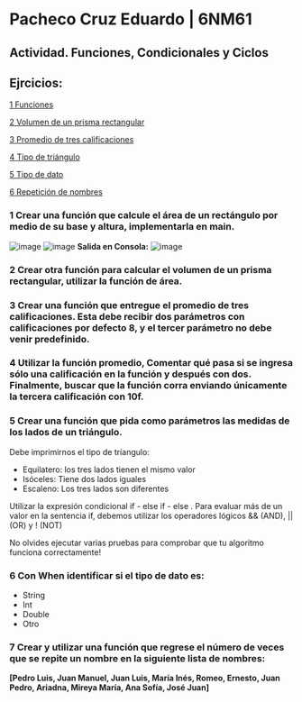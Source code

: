 # Pacheco Cruz Eduardo | 6NM61

## Actividad. Funciones, Condicionales y Ciclos

## Ejrcicios:

[1 Funciones](#1-Crear-una-función-que-calcule-el-área-de-un-rectángulo-por-medio-de-su-base-y-altura-implementarla-en-main)

[2 Volumen de un prisma rectangular](#2-Crear-otra-función-para-calcular-el-volumen-de-un-prisma-rectangular-utilizar-la-función-de-área)

[3 Promedio de tres calificaciones](#3-Crear-una-función-que-entregue-el-promedio-de-tres-calificaciones-Esta-debe-recibir-dos-parámetros-con-calificaciones-por-defecto-8-y-el-tercer-parámetro-no-debe-venir-predefinido)

[4 Tipo de triángulo](#5-Crear-una-función-que-pida-como-parámetros-las-medidas-de-los-lados-de-un-triángulo)

[5 Tipo de dato](#6-Con-When-identificar-si-el-tipo-de-dato-es)

[6 Repetición de nombres](#7-Crear-y-utilizar-una-función-que-regrese-el-número-de-veces-que-se-repite-un-nombre-en-la-siguiente-lista-de-nombres)

### 1 Crear una función que calcule el área de un rectángulo por medio de su base y altura, implementarla en main.
![image](https://github.com/EduardoPacheco2003/Act2-Funciones-Condicionales-y-Ciclos/assets/100945554/8e76bed0-f905-41fb-8919-38c739dea884)
![image](https://github.com/EduardoPacheco2003/Act2-Funciones-Condicionales-y-Ciclos/assets/100945554/039f6b4e-fc9e-4912-bb18-49ac98e87df0)
**Salida en Consola:**
![image](https://github.com/EduardoPacheco2003/Act2-Funciones-Condicionales-y-Ciclos/assets/100945554/6a2630a5-2ab2-42cb-9051-5946639dd318)


### 2 Crear otra función para calcular el volumen de un prisma rectangular, utilizar la función de área.

### 3 Crear una función que entregue el promedio de tres calificaciones. Esta debe recibir dos parámetros con calificaciones por defecto 8, y el tercer parámetro no debe venir predefinido.

### 4 Utilizar la función promedio, Comentar qué pasa si se ingresa sólo una calificación en la función y después con dos. Finalmente, buscar que la función corra enviando únicamente la tercera calificación con 10f.

### 5 Crear una función que pida como parámetros las medidas de los lados de un triángulo.

Debe imprimirnos el tipo de tríangulo:

- Equilatero: los tres lados tienen el mismo valor
- Isóceles: Tiene dos lados iguales
- Escaleno: Los tres lados son diferentes

Utilizar la expresión condicional if - else if - else . Para evaluar más de un valor en la sentencia if, debemos utilizar los operadores lógicos && (AND), || (OR) y ! (NOT)

No olvides ejecutar varias pruebas para comprobar que tu algoritmo funciona correctamente!

### 6 Con When identificar si el tipo de dato es:

- String
- Int
- Double
- Otro

### 7 Crear y utilizar una función que regrese el número de veces que se repite un nombre en la siguiente lista de nombres:

**[Pedro Luis, Juan Manuel, Juan Luis, María Inés, Romeo, Ernesto, Juan Pedro, Ariadna, Mireya María, Ana Sofía, José Juan]**
